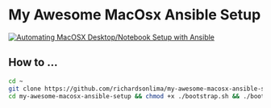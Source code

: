My Awesome MacOsx Ansible Setup
===============================

[![Automating MacOSX Desktop/Notebook Setup with Ansible](http://momota.github.io/images/20160818_ansible-logo.png)](https://youtu.be/U "Ansible")
## How to ... 

```bash
cd ~
git clone https://github.com/richardsonlima/my-awesome-macosx-ansible-setup.git
cd my-awesome-macosx-ansible-setup && chmod +x ./bootstrap.sh && ./bootstrap.sh
```
